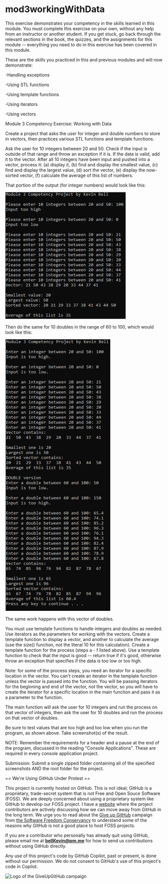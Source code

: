 # mod3workingWithData

This exercise demonstrates your competency in the skills learned in this module. You must complete this exercise on your own, without any help from an instructor or another student. If you get stuck, go back through the relevant sections in the book, the quizzes, and the assignments for this module -- everything you need to do in this exercise has been covered in this module.

These are the skills you practiced in this and previous modules and will now demonstrate:

-Handling exceptions

-Using STL functions

-Using template functions

-Using iterators

-Using vectors 

Module 3 Competency Exercise: Working with Data

Create a project that asks the user for integer and double numbers to store in vectors, then practices various STL functions and template functions.

Ask the user for 10 integers between 20 and 50. Check if the input is outside of that range and throw an exception if it is. If the data is valid, add it to the vector. After all 10 integers have been input and pushed into a vector, process it: (a) display it, (b) find and display the smallest value, (c) find and display the largest value, (d) sort the vector, (e) display the now-sorted vector, (f) calculate the average of this list of numbers.

That portion of the output (for integer numbers) would look like this:

![M3 Competency](https://github.com/bell-kevin/mod3workingWithData/blob/main/part1.PNG)

Then do the same for 10 doubles in the range of 60 to 100, which would look like this:

![M3 Competency dbl](https://github.com/bell-kevin/mod3workingWithData/blob/main/part2.PNG)

The same work happens with this vector of doubles.

You must use template functions to handle integers and doubles as needed. Use iterators as the parameters for working with the vectors. Create a template function to display a vector, and another to calculate the average (use the size() function, not the literal 10 for this calculation). Create a template function for the process (steps a - f listed above). Use a template function to check that the input is good -- return true if it's good, otherwise throw an exception that specifies if the data is too low or too high.

Note: for some of the process steps, you need an iterator for a specific location in the vector. You can't create an iterator in the template function unless the vector is passed into the function. You will be passing iterators for the beginning and end of the vector, not the vector, so you will have to create the iterator for a specific location in the main function and pass it as a parameter to the function.

The main function will ask the user for 10 integers and run the process on that vector of integers, then ask the user for 10 doubles and run the process on that vector of doubles.

Be sure to test values that are too high and too low when you run the program, as shown above. Take screenshot(s) of the result.

 

NOTE: Remember the requirements for a header and a pause at the end of the program, discussed in the reading "Console Applications". These are required in every console application project.

Submission: Submit a single zipped folder containing all of the specified screenshots AND the root folder for the project.

== We're Using GitHub Under Protest ==

This project is currently hosted on GitHub.  This is not ideal; GitHub is a
proprietary, trade-secret system that is not Free and Open Souce Software
(FOSS).  We are deeply concerned about using a proprietary system like GitHub
to develop our FOSS project. I have a [website](https://bellKevin.me) where the
project contributors are actively discussing how we can move away from GitHub
in the long term.  We urge you to read about the [Give up GitHub](https://GiveUpGitHub.org) campaign 
from [the Software Freedom Conservancy](https://sfconservancy.org) to understand some of the reasons why GitHub is not 
a good place to host FOSS projects.

If you are a contributor who personally has already quit using GitHub, please
email me at **bellKevin@pm.me** for how to send us contributions without
using GitHub directly.

Any use of this project's code by GitHub Copilot, past or present, is done
without our permission.  We do not consent to GitHub's use of this project's
code in Copilot.

![Logo of the GiveUpGitHub campaign](https://sfconservancy.org/img/GiveUpGitHub.png)
